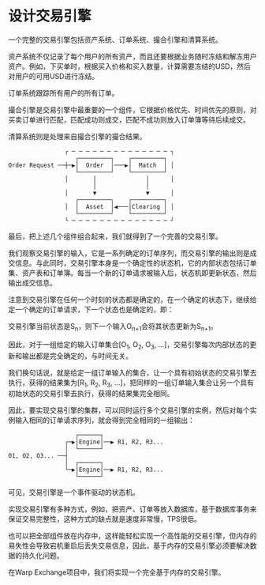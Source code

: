# 设计交易引擎

一个完整的交易引擎包括资产系统、订单系统、撮合引擎和清算系统。

资产系统不仅记录了每个用户的所有资产，而且还要根据业务随时冻结和解冻用户资产。例如，下买单时，根据买入价格和买入数量，计算需要冻结的USD，然后对用户的可用USD进行冻结。

订单系统跟踪所有用户的所有订单。

撮合引擎是交易引擎中最重要的一个组件，它根据价格优先、时间优先的原则，对买卖订单进行匹配，匹配成功则成交，匹配不成功则放入订单簿等待后续成交。

清算系统则是处理来自撮合引擎的撮合结果。

```ascii
                ┌ ─ ─ ─ ─ ─ ─ ─ ─ ─ ─ ─ ─ ─ ─ ┐
                   ┌─────────┐    ┌─────────┐
Order Request ──┼─▶│  Order  │───▶│  Match  │ │
                   └─────────┘    └─────────┘
                │       │              │      │
                        │              │
                │       ▼              ▼      │
                   ┌─────────┐    ┌─────────┐
                │  │  Asset  │◀───│Clearing │ │
                   └─────────┘    └─────────┘
                └ ─ ─ ─ ─ ─ ─ ─ ─ ─ ─ ─ ─ ─ ─ ┘
```

最后，把上述几个组件组合起来，我们就得到了一个完善的交易引擎。

我们观察交易引擎的输入，它是一系列确定的订单序列，而交易引擎的输出则是成交信息。与此同时，交易引擎本身是一个确定性的状态机，它的内部状态包括订单集、资产表和订单簿。每当一个新的订单请求被输入后，状态机即更新状态，然后输出成交信息。

注意到交易引擎在任何一个时刻的状态都是确定的，在一个确定的状态下，继续给定一个确定的订单请求，下一个状态也是确定的，即：

交易引擎当前状态是S<sub>n</sub>，则下一个输入O<sub>n+1</sub>会将其状态更新为S<sub>n+1</sub>。

因此，对于一组给定的输入订单集合[O<sub>1</sub>, O<sub>2</sub>, O<sub>3</sub>, ...]，交易引擎每次内部状态的更新和输出都是完全确定的，与时间无关。

我们换句话说，就是给定一组订单输入的集合，让一个具有初始状态的交易引擎去执行，获得的结果集为[R<sub>1</sub>, R<sub>2</sub>, R<sub>3</sub>, ...]，把同样的一组订单输入集合让另一个具有初始状态的交易引擎去执行，获得的结果集完全相同。

因此，要实现交易引擎的集群，可以同时运行多个交易引擎的实例，然后对每个实例输入相同的订单请求序列，就会得到完全相同的一组输出：

```ascii
                   ┌──────┐
                ┌─▶│Engine│──▶ R1, R2, R3...
                │  └──────┘
O1, O2, O3... ──┤
                │  ┌──────┐
                └─▶│Engine│──▶ R1, R2, R3...
                   └──────┘
```

可见，交易引擎是一个事件驱动的状态机。

实现交易引擎有多种方式，例如，把资产、订单等放入数据库，基于数据库事务来保证交易完整性，这种方式的缺点就是速度非常慢，TPS很低。

也可以把全部组件放在内存中，这样能轻松实现一个高性能的交易引擎，但内存的易失性会导致宕机重启后丢失交易信息，因此，基于内存的交易引擎必须要解决数据的持久化问题。

在Warp Exchange项目中，我们将实现一个完全基于内存的交易引擎。
